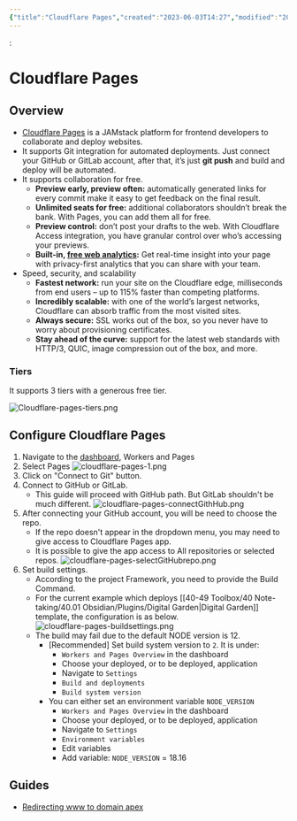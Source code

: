 ```yaml
---
{"title":"Cloudflare Pages","created":"2023-06-03T14:27","modified":"2023-09-09T23:43","dg-publish":true,"permalink":"/10-19-technical-skills/10-web-development/10-01-hosting/cloudflare-pages/","dgPassFrontmatter":true,"updated":"2023-09-09T23:43"}
---
```


:
# Cloudflare Pages

## Overview

- [Cloudflare Pages](https://pages.cloudflare.com/) is a JAMstack platform for frontend developers to collaborate and deploy websites.
- It supports Git integration for automated deployments. Just connect your GitHub or GitLab account, after that, it’s just **git push** and build and deploy will be automated.
- It supports collaboration for free.
	- **Preview early, preview often:** automatically generated links for every commit make it easy to get feedback on the final result.
	- **Unlimited seats for free:** additional collaborators shouldn’t break the bank. With Pages, you can add them all for free.
	- **Preview control:** don’t post your drafts to the web. With Cloudflare Access integration, you have granular control over who’s accessing your previews.
	- **Built-in, [free web analytics](https://www.cloudflare.com/web-analytics/):** Get real-time insight into your page with privacy-first analytics that you can share with your team.
- Speed, security, and scalability
	- **Fastest network:** run your site on the Cloudflare edge, milliseconds from end users – up to 115% faster than competing platforms.
	- **Incredibly scalable:** with one of the world’s largest networks, Cloudflare can absorb traffic from the most visited sites.
	- **Always secure:** SSL works out of the box, so you never have to worry about provisioning certificates.
	- **Stay ahead of the curve:** support for the latest web standards with HTTP/3, QUIC, image compression out of the box, and more.

### Tiers

It supports 3 tiers with a generous free tier.

![Cloudflare-pages-tiers.png](/img/user/10-19%20Technical%20Skills/10%20Web%20Development/10.01%20Hosting/Media/Cloudflare-pages-tiers.png)

## Configure Cloudflare Pages

1. Navigate to the [dashboard](https://dash.cloudflare.com), Workers and Pages
2. Select Pages
   ![cloudflare-pages-1.png](/img/user/10-19%20Technical%20Skills/10%20Web%20Development/10.01%20Hosting/Media/cloudflare-pages-1.png)
3. Click on "Connect to Git" button.
4. Connect to GitHub or GitLab.
	- This guide will proceed with GitHub path. But GitLab shouldn't be much different.    ![cloudflare-pages-connectGithHub.png](/img/user/10-19%20Technical%20Skills/10%20Web%20Development/10.01%20Hosting/Media/cloudflare-pages-connectGithHub.png)
5. After connecting your GitHub account, you will be need to choose the repo.
	- If the repo doesn't appear in the dropdown menu, you may need to give access to Cloudflare Pages app.
	- It is possible to give the app access to All repositories or selected repos.
	  ![cloudflare-pages-selectGitHubrepo.png](/img/user/10-19%20Technical%20Skills/10%20Web%20Development/10.01%20Hosting/Media/cloudflare-pages-selectGitHubrepo.png)
6. Set build settings.
	- According to the project Framework, you need to provide the Build Command.
	- For the current example which deploys [[40-49 Toolbox/40 Note-taking/40.01 Obsidian/Plugins/Digital Garden\|Digital Garden]] template, the configuration is as below.
	  ![cloudflare-pages-buildsettings.png](/img/user/10-19%20Technical%20Skills/10%20Web%20Development/10.01%20Hosting/Media/cloudflare-pages-buildsettings.png)
	- The build may fail due to the default NODE version is 12.
		- [Recommended] Set build system version to `2`. It is under:
			- `Workers and Pages Overview` in the dashboard
			- Choose your deployed, or to be deployed, application
			- Navigate to `Settings`
			- `Build and deployments`
			- `Build system version`
		- You can either set an environment variable `NODE_VERSION`
			- `Workers and Pages Overview` in the dashboard
			- Choose your deployed, or to be deployed, application
			- Navigate to `Settings`
			- `Environment variables`
			- Edit variables
			- Add variable: `NODE_VERSION` = 18.16

## Guides

- [Redirecting www to domain apex](https://developers.cloudflare.com/pages/how-to/www-redirect/)